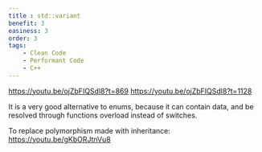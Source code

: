 ```yaml
---
title : std::variant
benefit: 3
easiness: 3
order: 3
tags:
    - Clean Code
    - Performant Code
    - C++
---
```


https://youtu.be/ojZbFIQSdl8?t=869
https://youtu.be/ojZbFIQSdl8?t=1128

It is a very good alternative to enums, because it can contain data, and be resolved through functions overload instead of switches. 

To replace polymorphism made with inheritance: https://youtu.be/gKbORJtnVu8